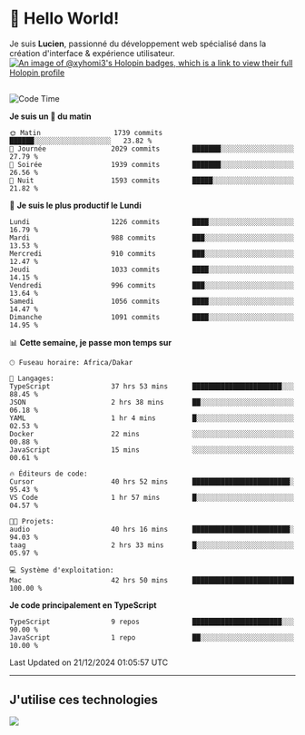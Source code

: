 # 👋 Hello World!

Je suis **Lucien**, passionné du développement web spécialisé dans la création d'interface & expérience utilisateur.
[![An image of @xyhomi3's Holopin badges, which is a link to view their full Holopin profile](https://holopin.me/xyhomi3)](https://holopin.io/@xyhomi3)

##

<!--START_SECTION:waka-->
![Code Time](http://img.shields.io/badge/Code%20Time-2%2C826%20hrs%2026%20mins-blue)

**Je suis un 🐤 du matin** 

```text
🌞 Matin                  1739 commits        ██████░░░░░░░░░░░░░░░░░░░   23.82 % 
🌆 Journée                2029 commits        ███████░░░░░░░░░░░░░░░░░░   27.79 % 
🌃 Soirée                 1939 commits        ███████░░░░░░░░░░░░░░░░░░   26.56 % 
🌙 Nuit                   1593 commits        █████░░░░░░░░░░░░░░░░░░░░   21.82 % 
```
📅 **Je suis le plus productif le Lundi** 

```text
Lundi                    1226 commits        ████░░░░░░░░░░░░░░░░░░░░░   16.79 % 
Mardi                    988 commits         ███░░░░░░░░░░░░░░░░░░░░░░   13.53 % 
Mercredi                 910 commits         ███░░░░░░░░░░░░░░░░░░░░░░   12.47 % 
Jeudi                    1033 commits        ████░░░░░░░░░░░░░░░░░░░░░   14.15 % 
Vendredi                 996 commits         ███░░░░░░░░░░░░░░░░░░░░░░   13.64 % 
Samedi                   1056 commits        ████░░░░░░░░░░░░░░░░░░░░░   14.47 % 
Dimanche                 1091 commits        ████░░░░░░░░░░░░░░░░░░░░░   14.95 % 
```


📊 **Cette semaine, je passe mon temps sur** 

```text
🕑︎ Fuseau horaire: Africa/Dakar

💬 Langages: 
TypeScript               37 hrs 53 mins      ██████████████████████░░░   88.45 % 
JSON                     2 hrs 38 mins       ██░░░░░░░░░░░░░░░░░░░░░░░   06.18 % 
YAML                     1 hr 4 mins         █░░░░░░░░░░░░░░░░░░░░░░░░   02.53 % 
Docker                   22 mins             ░░░░░░░░░░░░░░░░░░░░░░░░░   00.88 % 
JavaScript               15 mins             ░░░░░░░░░░░░░░░░░░░░░░░░░   00.61 % 

🔥 Éditeurs de code: 
Cursor                   40 hrs 52 mins      ████████████████████████░   95.43 % 
VS Code                  1 hr 57 mins        █░░░░░░░░░░░░░░░░░░░░░░░░   04.57 % 

🐱‍💻 Projets: 
audio                    40 hrs 16 mins      ████████████████████████░   94.03 % 
taag                     2 hrs 33 mins       █░░░░░░░░░░░░░░░░░░░░░░░░   05.97 % 

💻 Système d'exploitation: 
Mac                      42 hrs 50 mins      █████████████████████████   100.00 % 
```

**Je code principalement en TypeScript** 

```text
TypeScript               9 repos             ██████████████████████░░░   90.00 % 
JavaScript               1 repo              ██░░░░░░░░░░░░░░░░░░░░░░░   10.00 % 
```




 Last Updated on 21/12/2024 01:05:57 UTC
<!--END_SECTION:waka-->
---

## J'utilise ces technologies

<p align="left">
  <a href="https://skillicons.dev">
    <img src="https://skillicons.dev/icons?i=ts,js,md,scss,tailwind,react,docker,express,astro,vite,nextjs,vercel,figma,ableton" />
  </a>
</p>

